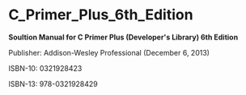 # C_Primer_Plus_6th_Edition
**Soultion Manual for C Primer Plus (Developer's Library) 6th Edition**

Publisher: Addison-Wesley Professional (December 6, 2013)

ISBN-10: 0321928423

ISBN-13: 978-0321928429
